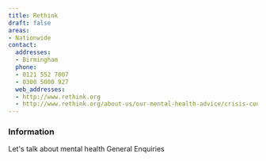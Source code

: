 ```yaml
---
title: Rethink
draft: false
areas:
- Nationwide
contact:
  addresses:
  - Birmingham
  phone:
  - 0121 552 7007
  - 0300 5000 927
  web_addresses:
  - http://www.rethink.org
  - http://www.rethink.org/about-us/our-mental-health-advice/crisis-contacts
---
```


### Information
Let's talk about mental health
General Enquiries

